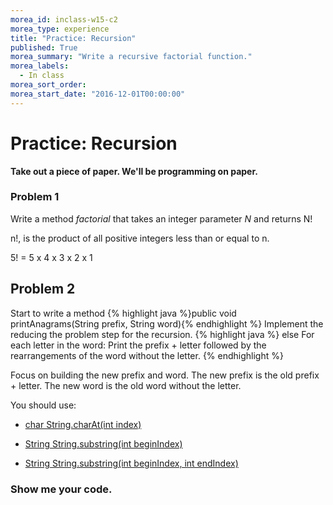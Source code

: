 ```yaml
---
morea_id: inclass-w15-c2
morea_type: experience
title: "Practice: Recursion"
published: True
morea_summary: "Write a recursive factorial function."
morea_labels:
  - In class
morea_sort_order:
morea_start_date: "2016-12-01T00:00:00"
---
```


# Practice: Recursion

**Take out a piece of paper. We'll be programming on paper.**

### Problem 1

Write a method *factorial* that takes an integer parameter *N* and returns N!

n!, is the product of all positive integers less than or equal to n.

5! = 5 x 4 x 3 x 2 x 1

## Problem 2

Start to write a method {% highlight java %}public void printAnagrams(String prefix, String word){% endhighlight %}  Implement the reducing the problem step for the recursion.
{% highlight java %}
else
  For each letter in the word:
    Print the prefix + letter followed by the rearrangements of the word without the letter.
{% endhighlight %}

Focus on building the new prefix and word.  The new prefix is the old prefix + letter.  The new word is the old word without the letter.

You should use:

* [char String.charAt(int index)](http://docs.oracle.com/javase/8/docs/api/java/lang/String.html#charAt-int-)

* [String String.substring(int beginIndex)](http://docs.oracle.com/javase/8/docs/api/java/lang/String.html#substring-int-)

* [String String.substring(int beginIndex, int endIndex)](http://docs.oracle.com/javase/8/docs/api/java/lang/String.html#substring-int-int-)


### Show me your code.
